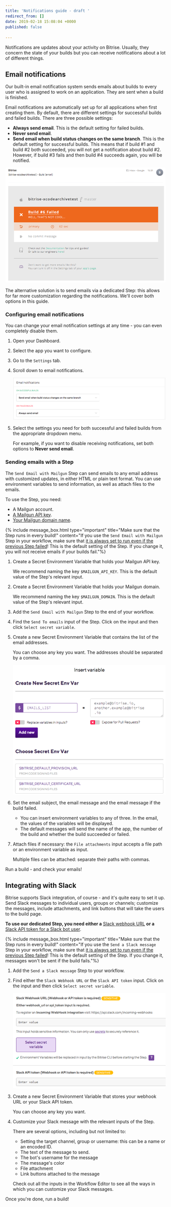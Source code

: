 ```yaml
---
title: 'Notifications guide - draft '
redirect_from: []
date: 2019-02-18 15:08:04 +0000
published: false

---
```

Notifications are updates about your activity on Bitrise. Usually, they concern the state of your builds but you can receive notifications about a lot of different things.

## Email notifications

Our built-in email notification system sends emails about builds to every user who is assigned to work on an application. They are sent when a build is finished.

Email notifications are automatically set up for all applications when first creating them. By default, there are different settings for successful builds and failed builds. There are three possible settings:

* **Always send email**. This is the default setting for failed builds.
* **Never send email**.
* **Send email when build status changes on the same branch**. This is the default setting for successful builds. This means that if build #1 and build #2 both succeeded, you will not get a notification about build #2. However, if build #3 fails and then build #4 succeeds again, you will be notified.

![](/img/email-from-bitrise.png)

The alternative solution is to send emails via a dedicated Step: this allows for far more customization regarding the notifications. We'll cover both options in this guide.

### Configuring email notifications

You can change your email notification settings at any time - you can even completely disable them.

1. Open your Dashboard.
2. Select the app you want to configure.
3. Go to the `Settings` tab.
4. Scroll down to email notifications.

   ![](/img/email-notifications.png)
5. Select the settings you need for both successful and failed builds from the appropriate dropdown menu.

   For example, if you want to disable receiving notifications, set both options to **Never send email**.

### Sending emails with a Step

The `Send Email with Mailgun` Step can send emails to any email address with customized updates, in either HTML or plain text format. You can use environment variables to send information, as well as attach files to the emails.

To use the Step, you need:

* A Mailgun account.
* [A Mailgun API key](https://help.mailgun.com/hc/en-us/articles/203380100-Where-can-I-find-my-API-key-and-SMTP-credentials-).
* [Your Mailgun domain name](https://help.mailgun.com/hc/en-us/articles/203637190-How-do-I-add-a-domain-).

{% include message_box.html type="important" title="Make sure that the Step runs in every build!" content="If you use the `Send Email with Mailgun` Step in your workflow, make sure that [it is always set to run even if the previous Step failed](/getting-started/getting-started-steps/#skipping-steps)! This is the default setting of the Step. If you change it, you will not receive emails if your builds fail."%}

1. Create a Secret Environment Variable that holds your Mailgun API key.

   We recommend naming the key `$MAILGUN_API_KEY`. This is the default value of the Step's relevant input.
2. Create a Secret Environment Variable that holds your Mailgun domain.

   We recommend naming the key `$MAILGUN_DOMAIN`. This is the default value of the Step's relevant input.
3. Add the `Send Email with Mailgun` Step to the end of your workflow.
4. Find the `Send To emails` input of the Step. Click on the input and then click `Select secret variable`.
5. Create a new Secret Environment Variable that contains the list of the email addresses.

   You can choose any key you want. The addresses should be separated by a comma.

   ![](/img/email-list-secret.png)
6. Set the email subject, the email message and the email message if the build failed.
   * You can insert environment variables to any of three. In the email, the values of the variables will be displayed.
   * The default messages will send the name of the app, the number of the build and whether the build succeeded or failed.
7. Attach files if necessary: the `File attachments` input accepts a file path or an environment variable as input.

   Multiple files can be attached: separate their paths with commas.

Run a build - and check your emails!

## Integrating with Slack

Bitrise supports Slack integration, of course - and it's quite easy to set it up. Send Slack messages to individual users, groups or channels; customize the messages, include attachments, and link buttons that will take the users to the build page.

**To use our dedicated Step, you need either a** [Slack webhook URL](https://api.slack.com/incoming-webhooks) **or a** [Slack API token for a Slack bot user](https://api.slack.com/bot-users).

{% include message_box.html type="important" title="Make sure that the Step runs in every build!" content="If you use the `Send a Slack message` Step in your workflow, make sure that [it is always set to run even if the previous Step failed](/getting-started/getting-started-steps/#skipping-steps)! This is the default setting of the Step. If you change it, messages won't be sent if the build fails."%}

1. Add the `Send a Slack message` Step to your workflow.
2. Find either the `Slack Webhook URL` or the `Slack API token` input. Click on the input and then click `Select secret variable`.

   ![](/img/slack-step.png)
3. Create a new Secret Environment Variable that stores your webhook URL or your Slack API token.

   You can choose any key you want.
4. Customize your Slack message with the relevant inputs of the Step.

   There are several options, including but not limited to:
   * Setting the target channel, group or username: this can be a name or an encoded ID.
   * The text of the message to send.
   * The bot's username for the message
   * The message's color
   * File attachment
   * Link buttons attached to the message

   Check out all the inputs in the Workflow Editor to see all the ways in which you can customize your Slack messages.

Once you're done, run a build!